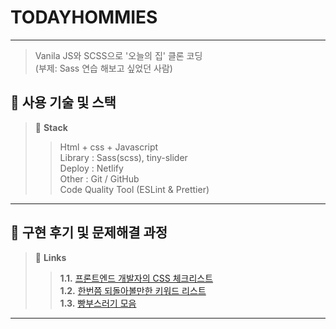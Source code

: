 # TODAYHOMMIES

---

> Vanila JS와 SCSS으로 '오늘의 집' 클론 코딩<br />
> (부제: Sass 연습 해보고 싶었던 사람)

## 🔧 사용 기술 및 스택


> 🌱 **Stack**
>> Html + css + Javascript <br />
>>  Library : Sass(scss), tiny-slider <br />
>> Deploy : Netlify <br />
>> Other : Git / GitHub <br />
>> Code Quality Tool (ESLint & Prettier)

---

## 🧳 구현 후기 및 문제해결 과정

> 🌱 **Links**
>> **1.1.** [프론트엔드 개발자의 CSS 체크리스트](https://velog.io/@alsghk9701/series/%ED%94%84%EB%A1%A0%ED%8A%B8%EC%97%94%EB%93%9C-%EA%B0%9C%EB%B0%9C%EC%9E%90%EC%9D%98-CSS-%EC%B2%B4%ED%81%AC%EB%A6%AC%EC%8A%A4%ED%8A%B8) <br />
>> **1.2.** [한번쯤 되돌아볼만한 키워드 리스트](https://velog.io/@alsghk9701/%ED%95%9C%EB%B2%88%EC%AF%A4-%EB%90%98%EB%8F%8C%EC%95%84%EB%B3%BC%EB%A7%8C%ED%95%9C-%ED%82%A4%EC%9B%8C%EB%93%9C-%EB%A6%AC%EC%8A%A4%ED%8A%B8) <br />
>> **1.3.** [빵부스러기 모음](https://quilt-psychology-4c4.notion.site/css-ff00e68fc8f2428d85f2e0f60c429dc8) <br />

---
